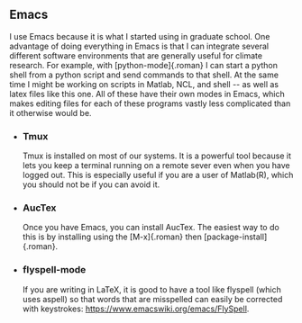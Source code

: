 ## Emacs

I use Emacs because it is what I started using in graduate school. One
advantage of doing everything in Emacs is that I can integrate several
different software environments that are generally useful for climate
research. For example, with [python-mode]{.roman} I can start a python
shell from a python script and send commands to that shell. At the same
time I might be working on scripts in Matlab, NCL, and shell -- as well
as latex files like this one. All of these have their own modes in
Emacs, which makes editing files for each of these programs vastly less
complicated than it otherwise would be.

-   ### Tmux
    Tmux is installed on most of our systems. It is a powerful tool because
    it lets you keep a terminal running on a remote sever even when you have
    logged out. This is especially useful if you are a user of Matlab(R),
    which you should not be if you can avoid it.

-   ### AucTex
    Once you have Emacs, you can install AucTex. The easiest way to do this
    is by installing using the [M-x]{.roman} then [package-install]{.roman}.

-   ### flyspell-mode
    If you are writing in LaTeX, it is good to have a tool like flyspell
    (which uses aspell) so that words that are misspelled can easily be
    corrected with keystrokes: <https://www.emacswiki.org/emacs/FlySpell>.



